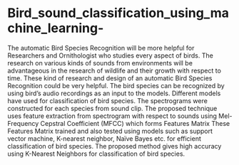 # Bird_sound_classification_using_machine_learning-
The automatic Bird Species Recognition will be more helpful for Researchers and Ornithologist who studies every aspect of birds. The research on various kinds of sounds from environments will be advantageous in the research of wildlife and their growth with respect to time. These kind of research and design of an automatic Bird Species Recognition could be very helpful. The bird species can be recognized by using bird’s audio recordings as an input to the models. Different models have used for classification of bird species. The spectrograms were constructed for each species from sound clip. The proposed technique uses feature extraction from spectrogram with respect to sounds using Mel-Frequency Cepstral Coefficient (MFCC) which forms Features Matrix These Features Matrix trained and also tested using models such as support vector machine, K-nearest neighbor, Naïve Bayes etc. for efficient classification of bird species. The proposed method gives high accuracy using K-Nearest Neighbors for classification of bird species.

